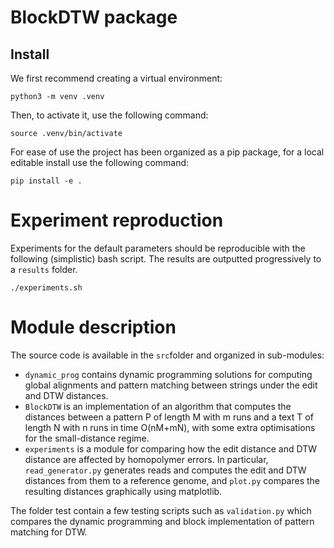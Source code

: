 # BlockDTW package

## Install

We first recommend creating a virtual environment:
```
python3 -m venv .venv
```
Then, to activate it, use the following command:
```
source .venv/bin/activate
```

For ease of use the project has been organized as a pip package, for a local editable install use the following command:

```
pip install -e .
```

# Experiment reproduction

Experiments for the default parameters should be reproducible with the following (simplistic) bash script. The results are outputted progressively to a `results` folder.

```
./experiments.sh
```

# Module description

The source code is available in the `src`folder and organized in sub-modules:
* `dynamic_prog` contains dynamic programming solutions for computing global alignments and pattern matching between strings under the edit and DTW distances.
* `BlockDTW` is an implementation of an algorithm that computes the distances between a pattern P of length M with m runs and a text T of length N with n runs in time O(nM+mN), with some extra optimisations for the small-distance regime.  
* `experiments` is a module for comparing how the edit distance and DTW distance are affected by homopolymer errors. In particular, `read_generator.py` generates reads and computes the edit and DTW distances from them to a reference genome, and `plot.py` compares the resulting distances graphically using matplotlib.

The folder test contain a few testing scripts such as `validation.py` which compares the dynamic programming and block implementation of pattern matching for DTW.
